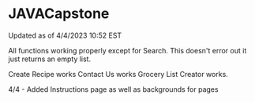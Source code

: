 # JAVACapstone

Updated as of 4/4/2023 10:52 EST

All functions working properly except for Search.  This doesn't error out it just returns an empty list.

Create Recipe works
Contact Us works
Grocery List Creator works.

4/4 - Added Instructions page as well as backgrounds for pages
